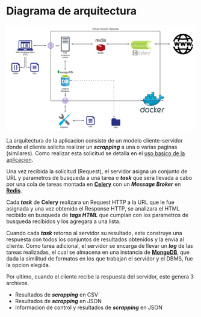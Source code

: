 # Diagrama de arquitectura
![arquitectura](https://github.com/MarianoSaez/final/blob/main/img/Diagrama%20de%20infraestructura.png)

La arquitectura de la aplicacion consiste de un modelo cliente-servidor donde el cliente solicita realizar un **_scrapping_** a una o varias paginas (similares). Como realizar esta solicitud se detalla en el [uso basico de la aplicacion](https://github.com/MarianoSaez/final#readme).

Una vez recibida la solicitud (Request), el servidor asigna un conjunto de URL y parametros de busqueda a una tarea o **_task_** que sera llevada a cabo por una cola de tareas montada en [**Celery**](https://docs.celeryproject.org/en/stable/index.html) con un **_Message Broker_** en [**Redis**](https://redis.io/).

Cada **_task_** de **Celery** realizara un Request HTTP a la URL que le fue asignada y una vez obtenido el Response HTTP, se analizara el HTML recibido en busqueda de **_tags HTML_** que cumplan con los parametros de busqueda recibidos y los agregara a una lista.

Cuando cada **_task_** retorno al servidor su resultado, este construye una respuesta con todos los conjuntos de resultados obtenidos y la envia al cliente. Como tarea adicional, el servidor se encarga de llevar un **_log_** de las tareas realizadas, el cual se almacena en una instancia de [**MongoDB**](https://www.mongodb.com/), que dada la similitud de formatos en los que trabajan el servidor y el DBMS, fue la opcion elegida.

Por ultimo, cuando el cliente recibe la respuesta del servidor, este genera 3 archivos.

- Resultados de **_scrapping_** en CSV
- Resultados de **_scrapping_** en JSON
- Informacion de control y resultados de **_scrapping_** en JSON